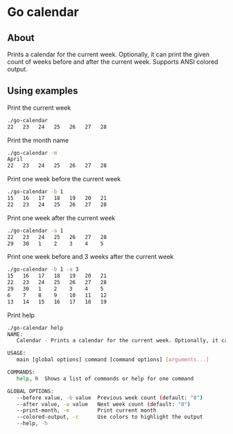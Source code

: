 # Go calendar

## About

Prints a calendar for the current week. Optionally, it can print the given count of weeks before and after the current week. Supports ANSI colored output.

## Using examples

Print the current week

```bash
./go-calendar 
22   23   24   25   26   27   28
```

Print the month name

```bash
./go-calendar -m
April
22   23   24   25   26   27   28
```

Print one week before the current week

```bash
./go-calendar -b 1
15   16   17   18   19   20   21
22   23   24   25   26   27   28
```

Print one week after the current week

```bash
./go-calendar -a 1
22   23   24   25   26   27   28
29   30   1    2    3    4    5
```

Print one week before and 3 weeks after the current week

```bash
./go-calendar -b 1 -a 3
15   16   17   18   19   20   21
22   23   24   25   26   27   28
29   30   1    2    3    4    5
6    7    8    9    10   11   12
13   14   15   16   17   18   19
```

Print help

```bash
./go-calendar help
NAME:
   Calendar - Prints a calendar for the current week. Optionally, it can print the given count of weeks before and after the current week.

USAGE:
   main [global options] command [command options] [arguments...]

COMMANDS:
   help, h  Shows a list of commands or help for one command

GLOBAL OPTIONS:
   --before value, -b value  Previous week count (default: "0")
   --after value, -a value   Next week count (default: "0")
   --print-month, -m         Print current month
   --colored-output, -c      Use colors to highlight the output
   --help, -h  
```
